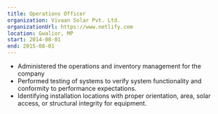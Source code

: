```yaml
---
title: Operations Officer
organization: Vivaan Solar Pvt. Ltd.
organizationUrl: https://www.netlify.com
location: Gwalior, MP
start: 2014-08-01
end: 2015-08-01
---
```


* Administered the operations and inventory management for the company 
* Performed testing of systems to verify system functionality and conformity to performance expectations.
* Identifying installation locations with proper orientation, area, solar access, or structural integrity for equipment.